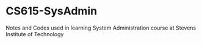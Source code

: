 # CS615-SysAdmin
Notes and Codes used in learning System Administration course at Stevens Institute of Technology

